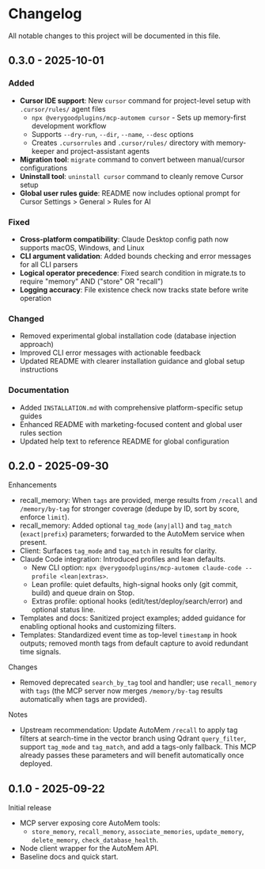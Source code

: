 # Changelog

All notable changes to this project will be documented in this file.

## 0.3.0 - 2025-10-01

### Added
- **Cursor IDE support**: New `cursor` command for project-level setup with `.cursor/rules/` agent files
  - `npx @verygoodplugins/mcp-automem cursor` - Sets up memory-first development workflow
  - Supports `--dry-run`, `--dir`, `--name`, `--desc` options
  - Creates `.cursorrules` and `.cursor/rules/` directory with memory-keeper and project-assistant agents
- **Migration tool**: `migrate` command to convert between manual/cursor configurations
- **Uninstall tool**: `uninstall cursor` command to cleanly remove Cursor setup
- **Global user rules guide**: README now includes optional prompt for Cursor Settings > General > Rules for AI

### Fixed
- **Cross-platform compatibility**: Claude Desktop config path now supports macOS, Windows, and Linux
- **CLI argument validation**: Added bounds checking and error messages for all CLI parsers
- **Logical operator precedence**: Fixed search condition in migrate.ts to require "memory" AND ("store" OR "recall")
- **Logging accuracy**: File existence check now tracks state before write operation

### Changed
- Removed experimental global installation code (database injection approach)
- Improved CLI error messages with actionable feedback
- Updated README with clearer installation guidance and global setup instructions

### Documentation
- Added `INSTALLATION.md` with comprehensive platform-specific setup guides
- Enhanced README with marketing-focused content and global user rules section
- Updated help text to reference README for global configuration

## 0.2.0 - 2025-09-30

Enhancements
- recall_memory: When `tags` are provided, merge results from `/recall` and `/memory/by-tag` for stronger coverage (dedupe by ID, sort by score, enforce `limit`).
- recall_memory: Added optional `tag_mode` (`any|all`) and `tag_match` (`exact|prefix`) parameters; forwarded to the AutoMem service when present.
- Client: Surfaces `tag_mode` and `tag_match` in results for clarity.
- Claude Code integration: Introduced profiles and lean defaults.
  - New CLI option: `npx @verygoodplugins/mcp-automem claude-code --profile <lean|extras>`.
  - Lean profile: quiet defaults, high-signal hooks only (git commit, build) and queue drain on Stop.
  - Extras profile: optional hooks (edit/test/deploy/search/error) and optional status line.
- Templates and docs: Sanitized project examples; added guidance for enabling optional hooks and customizing filters.
 - Templates: Standardized event time as top-level `timestamp` in hook outputs; removed month tags from default capture to avoid redundant time signals.

Changes
- Removed deprecated `search_by_tag` tool and handler; use `recall_memory` with `tags` (the MCP server now merges `/memory/by-tag` results automatically when tags are provided).

Notes
- Upstream recommendation: Update AutoMem `/recall` to apply tag filters at search-time in the vector branch using Qdrant `query_filter`, support `tag_mode` and `tag_match`, and add a tags-only fallback. This MCP already passes these parameters and will benefit automatically once deployed.

## 0.1.0 - 2025-09-22

Initial release
- MCP server exposing core AutoMem tools:
  - `store_memory`, `recall_memory`, `associate_memories`, `update_memory`, `delete_memory`, `check_database_health`.
- Node client wrapper for the AutoMem API.
- Baseline docs and quick start.
